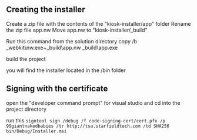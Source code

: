 Creating the installer
----------------------
﻿Create a zip file with the contents of the "kiosk-installer/app" folder
Rename the zip file app.nw
Move app.nw to "kiosk-installer/_build"

Run this command from the solution directory
     copy /b _webkit\nw.exe+_build\app.nw _build\app.exe

build the project

you will find the installer located in the /bin folder

Signing with the certificate
----------------------------
open the "developer command prompt" for visual studio and cd into the project directory

run this 
 ```signtool sign /debug /f code-signing-cert/cert.pfx /p 99giantnakedbabies /tr http://tsa.starfieldtech.com /td SHA256 bin/Debug/Installer.msi```
